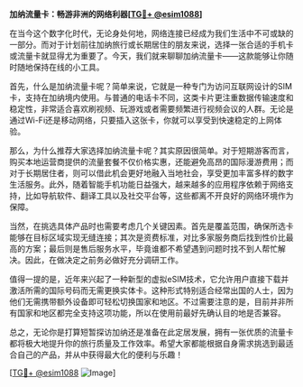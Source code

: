 **加纳流量卡：畅游非洲的网络利器[[TG💪+ @esim1088](https://t.me/s/esim1088)]**

在当今这个数字化时代，无论身处何地，网络连接已经成为我们生活中不可或缺的一部分。而对于计划前往加纳旅行或长期居住的朋友来说，选择一张合适的手机卡或流量卡就显得尤为重要了。今天，我们就来聊聊加纳流量卡——这款能够让你随时随地保持在线的小工具。

首先，什么是加纳流量卡呢？简单来说，它就是一种专门为访问互联网设计的SIM卡，支持在加纳境内使用。与普通的电话卡不同，这类卡片更注重数据传输速度和稳定性，非常适合喜欢刷视频、玩游戏或者需要频繁进行视频会议的人群。无论是通过Wi-Fi还是移动网络，只要插入这张卡，你就可以享受到快速稳定的上网体验。

那么，为什么推荐大家选择加纳流量卡呢？其实原因很简单。对于短期游客而言，购买本地运营商提供的流量套餐不仅价格实惠，还能避免高昂的国际漫游费用；而对于长期居住者，则可以借此机会更好地融入当地社会，享受更加丰富多样的数字生活服务。此外，随着智能手机功能日益强大，越来越多的应用程序依赖于网络支持，比如导航软件、翻译工具以及社交平台等，这些都离不开良好的网络环境作为保障。

当然，在挑选具体产品时也需要考虑几个关键因素。首先是覆盖范围，确保所选卡能够在目标区域实现无缝连接；其次是资费标准，对比多家服务商后找到性价比最高的方案；最后则是售后服务水平，毕竟谁都不希望遇到问题时找不到人帮忙解决。因此，在做决定之前务必做好充分调研工作。

值得一提的是，近年来兴起了一种新型的虚拟eSIM技术，它允许用户直接下载并激活所需的国际号码而无需更换实体卡。这种形式特别适合经常出国的人士，因为他们无需携带额外设备即可轻松切换国家和地区。不过需要注意的是，目前并非所有国家和地区都完全支持这项功能，所以在使用前最好先确认目的地是否兼容。

总之，无论你是打算短暂探访加纳还是准备在此定居发展，拥有一张优质的流量卡都将极大地提升你的旅行质量及工作效率。希望大家都能根据自身需求挑选到最适合自己的产品，并从中获得最大化的便利与乐趣！

[[TG💪+ @esim1088](https://t.me/s/esim1088) ![Image](https://i.postimg.cc/4NQfJmqS/Snipaste-2025-05-13-00-14-12.png)]
